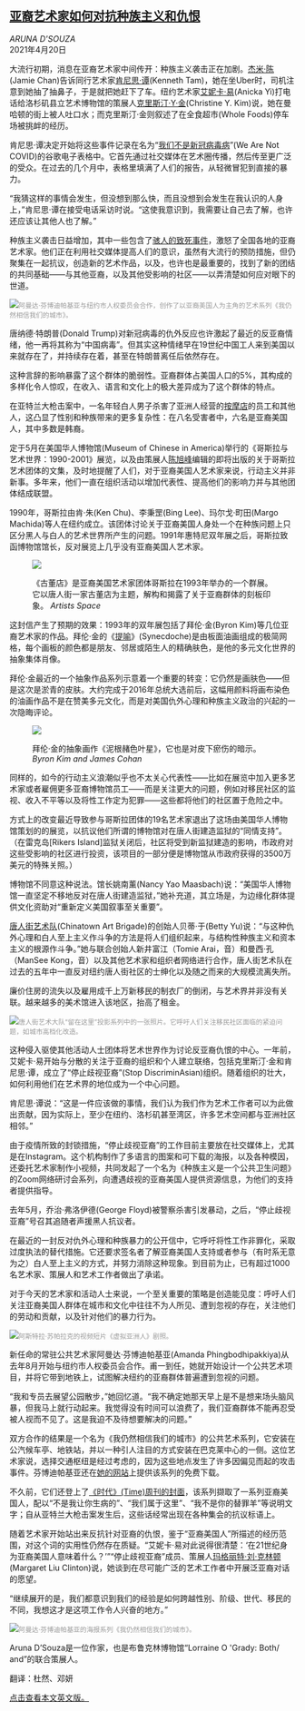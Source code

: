 <!--1619005593000-->
[亚裔艺术家如何对抗种族主义和仇恨](https://cn.nytimes.com/culture/20210420/asian-american-artists-activism/)
------

<address>ARUNA D'SOUZA</address><time pudate="2021-04-20 05:36:01" datetime="2021-04-20 05:36:01">2021年4月20日</time><section class="article-body"><p>大流行初期，消息在亚裔艺术家中间传开：种族主义袭击正在加剧。<a rel="noopener noreferrer" target="_blank" href="https://jamiechan.nyc/">杰米·陈</a>(Jamie Chan)告诉同行艺术家<a rel="noopener noreferrer" target="_blank" href="https://queensmuseum.org/2021/01/kenneth-tam" title="Link: https://queensmuseum.org/2021/01/kenneth-tam">肯尼思·谭</a>(Kenneth Tam)，她在坐Uber时，司机注意到她抽了抽鼻子，于是就把她赶下了车。纽约艺术家<a href="https://www.nytimes.com/2017/02/14/t-magazine/art/anicka-yi.html" title="Link: https://www.nytimes.com/2017/02/14/t-magazine/art/anicka-yi.html">艾妮卡·易</a>(Anicka Yi)打电话给洛杉矶县立艺术博物馆的策展人<a rel="noopener noreferrer" target="_blank" href="https://www.youtube.com/watch?v=ZypwCUSURiY" title="Link: https://www.youtube.com/watch?v=ZypwCUSURiY">克里斯汀·Y·金</a>(Christine Y. Kim)说，她在曼哈顿的街上被人吐口水；而克里斯汀·金则叙述了在全食超市(Whole Foods)停车场被挑衅的经历。</p><p>肯尼思·谭决定开始将这些事件记录在名为“<a rel="noopener noreferrer" target="_blank" href="https://docs.google.com/spreadsheets/d/1J__LXydwifaPR6kSxS5lnOcHVytLMe8NMczekKQegg4/edit#gid=0" title="Link: https://docs.google.com/spreadsheets/d/1J__LXydwifaPR6kSxS5lnOcHVytLMe8NMczekKQegg4/edit#gid=0">我们不是新冠病毒病</a>”(We Are Not COVID)的谷歌电子表格中。它首先通过社交媒体在艺术圈传播，然后传至更广泛的受众。在过去的几个月中，表格里填满了人们的报告，从轻微冒犯到直接的暴力。</p><p>“我猜这样的事情会发生，但没想到那么快，而且没想到会发生在我认识的人身上，”肯尼思·谭在接受电话采访时说。“这使我意识到，我需要让自己去了解，也许还应该让其他人也了解。”</p><p>种族主义袭击日益增加，其中一些包含了<a href="https://www.nytimes.com/interactive/2021/04/03/us/anti-asian-attacks.html">骇人的致死事件</a>，激怒了全国各地的亚裔艺术家。他们正在利用社交媒体提高人们的意识，虽然有大流行的预防措施，但仍聚集在一起抗议，创造新的艺术作品，以及，也许也是最重要的，找到了新的团结的共同基础——与其他亚裔，以及其他受影响的社区——以弄清楚如何应对眼下的世道。</p><p><img src="https://static01.nyt.com/images/2021/04/19/arts/13asian-art-bias-6/merlin_186190140_8d0be5fa-4956-4185-8dca-d4acfe1717cd-master1050.jpg"><small style="color: #999;">阿曼达·芬博迪帕基亚与纽约市人权委员会合作，创作了以亚裔美国人为主角的艺术系列《我仍然相信我们的城市》。</small></p><p>唐纳德·特朗普(Donald Trump)对新冠病毒的仇外反应也许激起了最近的反亚裔情绪，他一再将其称为“中国病毒”。但其实这种情绪早在19世纪中国工人来到美国以来就存在了，并持续存在着，甚至在特朗普离任后依然存在。</p><p>这种言辞的影响暴露了这个群体的脆弱性。亚裔群体占美国人口的5%，其构成的多样化令人惊叹，在收入、语言和文化上的极大差异成为了这个群体的特点。</p><p>在亚特兰大枪击案中，一名年轻白人男子杀害了亚洲人经营的<a href="https://www.nytimes.com/2021/03/18/us/sex-trafficking-massage-parlors.html">按摩店</a>的员工和其他人，这凸显了性别和种族带来的更多复杂性：在八名受害者中，六名是亚裔美国人，其中多数是韩裔。</p><p>定于5月在美国华人博物馆(Museum of Chinese in America)举行的《哥斯拉与艺术世界：1990-2001》展览，以及由策展人<a rel="noopener noreferrer" target="_blank" href="http://howiechenarchive.com/">陈旭峰</a>编辑的即将出版的关于哥斯拉艺术团体的文集，及时地提醒了人们，对于亚裔美国人艺术家来说，行动主义并非新事。多年来，他们一直在组织活动以增加代表性、提高他们的影响力并与其他团体结成联盟。</p><p>1990年，哥斯拉由肯·朱(Ken Chu)、李秉罡(Bing Lee)、玛尔戈·町田(Margo Machida)等人在纽约成立。该团体讨论关于亚裔美国人身处一个在种族问题上只区分黑人与白人的艺术世界所产生的问题。1991年惠特尼双年展之后，哥斯拉致函博物馆馆长，反对展览上几乎没有亚裔美国人艺术家。</p><p><figure class="article-inline-photo"><img src="https://static01.nyt.com/images/2021/04/19/arts/18asian-art-bias-7/18asian-art-bias-7-jumbo.jpg"></p><figcaption>《古董店》是亚裔美国艺术家团体哥斯拉在1993年举办的一个群展。它以唐人街一家古董店为主题，解构和揭露了关于亚裔群体的刻板印象。 <cite>Artists Space</cite></figcaption></figure><p>这封信产生了预期的效果：1993年的双年展包括了拜伦·金(Byron Kim)等几位亚裔艺术家的作品。拜伦·金的《<a rel="noopener noreferrer" target="_blank" href="https://whitney.org/collection/works/12073">提喻</a>》(Synecdoche)是由板面油画组成的极简网格，每个画板的颜色都是朋友、邻居或陌生人的精确肤色，是他的多元文化世界的抽象集体肖像。</p><p>拜伦·金最近的一个抽象作品系列示意着一个重要的转变：它仍然是画肤色——但是这次是淤青的皮肤。大约完成于2016年总统大选前后，这幅用颜料将画布染色的油画作品不是在赞美多元文化，而是对美国仇外心理和种族主义政治的兴起的一次隐晦评论。</p><p><figure class="article-inline-photo"><img src="https://static01.nyt.com/images/2021/04/19/arts/13asian-art-bias-3/13asian-art-bias-3-jumbo.jpg"></p><figcaption>拜伦·金的抽象画作《泥根赭色叶星》，它也是对皮下瘀伤的暗示。 <cite>Byron Kim and James Cohan</cite></figcaption></figure><p>同样的，如今的行动主义浪潮似乎也不太关心代表性——比如在展览中加入更多艺术家或者雇佣更多亚裔博物馆员工——而是关注更大的问题，例如对移民社区的监视、收入不平等以及将性工作定为犯罪——这些都将他们的社区置于危险之中。</p><p>方式上的改变最近导致参与哥斯拉团体的19名艺术家退出了这场由美国华人博物馆策划的的展览，以抗议他们所谓的博物馆对在唐人街建造监狱的“同情支持”。（在雷克岛[Rikers Island]监狱关闭后，社区将受到新监狱建造的影响，市政府对这些受影响的社区进行投资，该项目的一部分便是博物馆从市政府获得的3500万美元的特殊关照。）</p><p>博物馆不同意这种说法。馆长姚南薰(Nancy Yao Maasbach)说：“美国华人博物馆一直坚定不移地反对在唐人街建造监狱，”她补充道，其立场是，为边缘化群体提供文化资助对“重新定义美国叙事至关重要”。</p><p><a rel="noopener noreferrer" target="_blank" href="https://www.chinatownartbrigade.org/">唐人街艺术队</a>(Chinatown Art Brigade)的创始人贝蒂·于(Betty Yu)说：“与这种仇外心理和白人至上主义作斗争的方法是将人们组织起来，与结构性种族主义和资本主义的根源作斗争。”她与联合创始人新井富江（Tomie Arai，音）和曼西·孔（ManSee Kong，音）以及其他艺术家和组织者网络进行合作，唐人街艺术队在过去的五年中一直反对纽约唐人街社区的士绅化以及随之而来的大规模流离失所。</p><p>廉价住房的流失以及雇用成千上万新移民的制衣厂的倒闭，与艺术界并非没有关联。越来越多的美术馆进入该地区，抬高了租金。</p><p><img src="https://static01.nyt.com/images/2021/04/19/arts/13asian-art-bias-5/13asian-art-bias-5-master1050.jpg"><small style="color: #999;">唐人街艺术大队“留在这里”投影系列中的一张照片。它呼吁人们关注移民社区面临的紧迫问题，如城市高档化改造。</small></p><p>这种侵入驱使其他活动人士团体将艺术世界作为讨论反亚裔仇恨的中心。一年前，艾妮卡·易开始与分散的关注于亚裔的组织和个人建立联络，包括克里斯汀·金和肯尼思·谭，成立了“停止歧视亚裔”(Stop DiscriminAsian)组织。随着组织的壮大，如何利用他们在艺术界的地位成为一个中心问题。</p><p>肯尼思·谭说：“这是一件应该做的事情，我们认为我们作为艺术工作者可以为此做出贡献，因为实际上，至少在纽约、洛杉矶甚至湾区，许多艺术空间都与亚洲社区相邻。”</p><p>由于疫情所致的封锁措施，“停止歧视亚裔”的工作目前主要放在社交媒体上，尤其是在Instagram。这个机构制作了多语言的图案和可下载的海报，以及各种模因，还委托艺术家制作小视频，共同发起了一个名为《种族主义是一个公共卫生问题》的Zoom网络研讨会系列，向遭遇歧视的亚裔美国人提供资源信息，为他们的支持者提供指导。</p><p>去年5月，乔治·弗洛伊德(George Floyd)被警察杀害引发暴动，之后，“停止歧视亚裔”号召其追随者声援黑人抗议者。</p><p>在最近的一封反对仇外心理和种族暴力的公开信中，它呼吁将性工作非罪化，采取过度执法的替代措施。它还要求签名者了解亚裔美国人支持或者参与（有时系无意为之）白人至上主义的方式，并努力消除这种现象。到目前为止，已有超过1000名艺术家、策展人和艺术工作者做出了承诺。</p><p>对于今天的艺术家和活动人士来说，一个至关重要的策略是创造能见度：呼吁人们关注亚裔美国人群体在城市和文化中往往不为人所见、遭到忽视的存在，关注他们的劳动和贡献，以及针对他们的暴力行为。</p><p><img src="https://static01.nyt.com/images/2021/04/19/arts/13asian-art-bias-2/13asian-art-bias-2-master1050.jpg"><small style="color: #999;">阿斯特拉·苏帕拉克的视频短片《虚拟亚洲人》剧照。</small></p><p>新任命的常驻公共艺术家阿曼达·芬博迪帕基亚(Amanda Phingbodhipakkiya)从去年8月开始与纽约市人权委员会合作。甫一到任，她就开始设计一个公共艺术项目，并将它带到地铁上，试图解决纽约的亚裔群体普遍遭到忽视的问题。</p><p>“我和专员去展望公园散步，”她回忆道。“我不确定她那天早上是不是想来场头脑风暴，但我马上就行动起来。我觉得没有时间可以浪费了，我们亚裔群体不能再忍受被人视而不见了。这是我迫不及待想要解决的问题。”</p><p>双方合作的结果是一个名为《我仍然相信我们的城市》的公共艺术系列，它安装在公汽候车亭、地铁站，并以一种引人注目的方式安装在巴克莱中心的一侧。这位艺术家说，选择交通枢纽是经过考虑的，因为这些地点发生了许多因偏见而起的攻击事件。芬博迪帕基亚还在<a rel="noopener noreferrer" target="_blank" href="https://www.alonglastname.com/">她的网站</a>上提供该系列的免费下载。</p><p>不久前，它们还登上了<a rel="noopener noreferrer" target="_blank" href="https://time.com/magazine/">《时代》(Time)周刊的封面</a>，该系列撷取了一系列亚裔美国人，配以“不是我让你生病的”、“我们属于这里”、“我不是你的替罪羊”等说明文字；自从亚特兰大枪击案发生后，这些话经常出现在各种集会的抗议标语上。</p><p>随着艺术家开始站出来反抗针对亚裔的仇恨，鉴于“亚裔美国人”所描述的经历范围，对这个词的实用性仍然存在质疑。“艾妮卡·易对此说得很清楚：‘在21世纪身为亚裔美国人意味着什么？’”“停止歧视亚裔”成员、策展人<a rel="noopener noreferrer" target="_blank" href="https://www.berggruen.org/people/margaret-liu-clinton/">玛格丽特·刘·克林顿</a>(Margaret Liu Clinton)说，她谈到在尽可能广泛的艺术工作者中开展泛亚裔对话的愿望。</p><p>“继续展开的是，我们都意识到我们的经验是如何跨越性别、阶级、世代、移民的不同，我想这才是这项工作令人兴奋的地方。”</p><p><img src="https://static01.nyt.com/images/2021/04/18/arts/18asian-art-bias-9/18asian-art-bias-9-master1050.jpg"><small style="color: #999;">阿曼达·芬博迪帕基亚的海报系列《我仍然相信我们的城市》。</small></p></section><footer class="author-info"><p>Aruna D’Souza是一位作家，也是布鲁克林博物馆“Lorraine O 'Grady: Both/ and”的联合策展人。</p><p>翻译：杜然、邓妍</p><p><a rel="nofollow" target="_blank" href="http://www.nytimes.com/2021/04/18/arts/design/asian-american-artists-activism.html">点击查看本文英文版。</a></p></footer>
